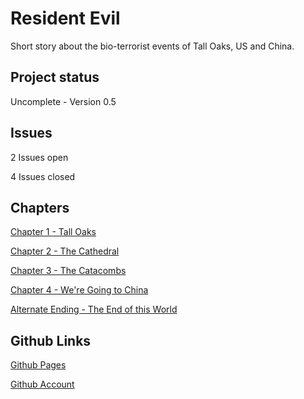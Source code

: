# Resident Evil

Short story about the bio-terrorist events of Tall Oaks, US and China.

## Project status
Uncomplete - Version 0.5

## Issues
2 Issues open

4 Issues closed

## Chapters
[Chapter 1 - Tall Oaks](chapter1.html)

[Chapter 2 - The Cathedral](chapter2.html)

[Chapter 3 - The Catacombs](chapter3.html)

[Chapter 4 - We're Going to China](chapter4.html)

[Alternate Ending - The End of this World](alt_ending.html)

## Github Links
[Github Pages](https://y2jt.github.io/year3-story-2018/)

[Github Account](https://github.com/Y2JT)